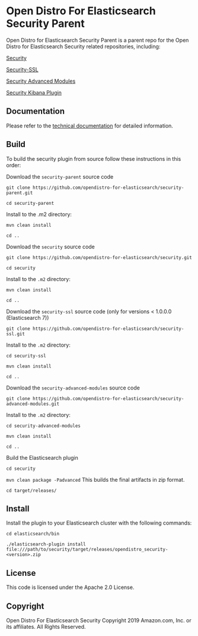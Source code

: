 # Open Distro For Elasticsearch Security Parent

Open Distro for Elasticsearch Security Parent is a parent repo for the Open Distro for Elasticsearch Security related repositories, including:

[Security]( https://github.com/opendistro-for-elasticsearch/security)

[Security-SSL]( https://github.com/opendistro-for-elasticsearch/security-ssl)

[Security Advanced Modules]( https://github.com/opendistro-for-elasticsearch/security-advanced-modules)

[Security Kibana Plugin]( https://github.com/opendistro-for-elasticsearch/security-kibana-plugin)

## Documentation
Please refer to the [technical documentation](https://opendistro.github.io/for-elasticsearch-docs) for detailed information.

## Build
To build the security plugin from source follow these instructions in this order:


Download the `security-parent` source code

`git clone https://github.com/opendistro-for-elasticsearch/security-parent.git`

`cd security-parent`


Install to the .m2 directory: 


`mvn clean install`

`cd ..`

Download the `security` source code

`git clone https://github.com/opendistro-for-elasticsearch/security.git`

`cd security`

Install to the `.m2` directory: 


`mvn clean install`

`cd ..`

Download the `security-ssl` source code (only for versions < 1.0.0.0 (Elasticsearch 7))

`git clone https://github.com/opendistro-for-elasticsearch/security-ssl.git`

Install to the `.m2` directory: 


`cd security-ssl`

`mvn clean install`

`cd .. `


Download the `security-advanced-modules` source code

`git clone https://github.com/opendistro-for-elasticsearch/security-advanced-modules.git`

Install to the `.m2` directory: 


`cd security-advanced-modules`

`mvn clean install`

`cd .. `

Build the Elasticsearch plugin

`cd security`

`mvn clean package -Padvanced` This builds the final artifacts in zip format. 

`cd target/releases/`



## Install

Install the plugin to your Elasticsearch cluster with the following commands:

`cd elasticsearch/bin`


`./elasticsearch-plugin install file:///path/to/security/target/releases/opendistro_security-<version>.zip`


## License

This code is licensed under the Apache 2.0 License. 

## Copyright

Open Distro For Elasticsearch Security Copyright 2019 Amazon.com, Inc. or its affiliates. All Rights Reserved.


